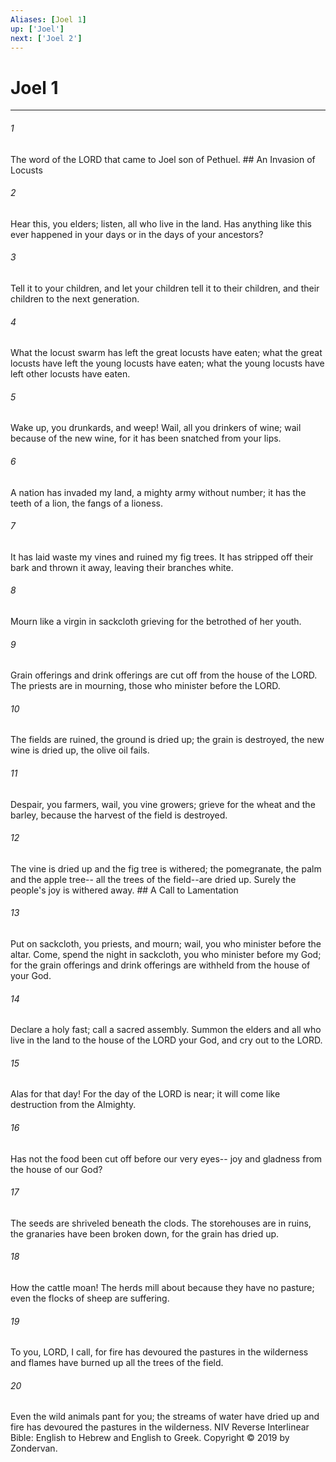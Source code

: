 ```yaml
---
Aliases: [Joel 1]
up: ['Joel']
next: ['Joel 2']
---
```

# Joel 1

***


###### 1 
The word of the LORD that came to Joel son of Pethuel. ## An Invasion of Locusts 

###### 2 
Hear this, you elders; listen, all who live in the land. Has anything like this ever happened in your days or in the days of your ancestors? 

###### 3 
Tell it to your children, and let your children tell it to their children, and their children to the next generation. 

###### 4 
What the locust swarm has left the great locusts have eaten; what the great locusts have left the young locusts have eaten; what the young locusts have left other locusts have eaten. 

###### 5 
Wake up, you drunkards, and weep! Wail, all you drinkers of wine; wail because of the new wine, for it has been snatched from your lips. 

###### 6 
A nation has invaded my land, a mighty army without number; it has the teeth of a lion, the fangs of a lioness. 

###### 7 
It has laid waste my vines and ruined my fig trees. It has stripped off their bark and thrown it away, leaving their branches white. 

###### 8 
Mourn like a virgin in sackcloth grieving for the betrothed of her youth. 

###### 9 
Grain offerings and drink offerings are cut off from the house of the LORD. The priests are in mourning, those who minister before the LORD. 

###### 10 
The fields are ruined, the ground is dried up; the grain is destroyed, the new wine is dried up, the olive oil fails. 

###### 11 
Despair, you farmers, wail, you vine growers; grieve for the wheat and the barley, because the harvest of the field is destroyed. 

###### 12 
The vine is dried up and the fig tree is withered; the pomegranate, the palm and the apple tree-- all the trees of the field--are dried up. Surely the people's joy is withered away. ## A Call to Lamentation 

###### 13 
Put on sackcloth, you priests, and mourn; wail, you who minister before the altar. Come, spend the night in sackcloth, you who minister before my God; for the grain offerings and drink offerings are withheld from the house of your God. 

###### 14 
Declare a holy fast; call a sacred assembly. Summon the elders and all who live in the land to the house of the LORD your God, and cry out to the LORD. 

###### 15 
Alas for that day! For the day of the LORD is near; it will come like destruction from the Almighty. 

###### 16 
Has not the food been cut off before our very eyes-- joy and gladness from the house of our God? 

###### 17 
The seeds are shriveled beneath the clods. The storehouses are in ruins, the granaries have been broken down, for the grain has dried up. 

###### 18 
How the cattle moan! The herds mill about because they have no pasture; even the flocks of sheep are suffering. 

###### 19 
To you, LORD, I call, for fire has devoured the pastures in the wilderness and flames have burned up all the trees of the field. 

###### 20 
Even the wild animals pant for you; the streams of water have dried up and fire has devoured the pastures in the wilderness. NIV Reverse Interlinear Bible: English to Hebrew and English to Greek. Copyright © 2019 by Zondervan.
